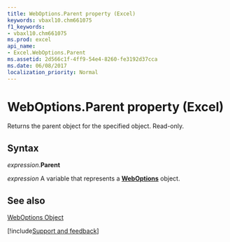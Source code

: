 ```yaml
---
title: WebOptions.Parent property (Excel)
keywords: vbaxl10.chm661075
f1_keywords:
- vbaxl10.chm661075
ms.prod: excel
api_name:
- Excel.WebOptions.Parent
ms.assetid: 2d566c1f-4ff9-54e4-8260-fe3192d37cca
ms.date: 06/08/2017
localization_priority: Normal
---
```



# WebOptions.Parent property (Excel)

Returns the parent object for the specified object. Read-only.


## Syntax

_expression_.**Parent**

_expression_ A variable that represents a **[WebOptions](Excel.WebOptions.md)** object.


## See also


[WebOptions Object](Excel.WebOptions.md)

[!include[Support and feedback](~/includes/feedback-boilerplate.md)]